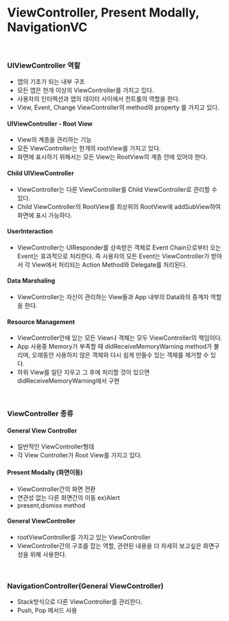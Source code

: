 # ViewController, Present Modally, NavigationVC

</br>

### UIViewController 역할
  - 앱의 기초가 되는 내부 구조
  - 모든 앱은 한개 이상의 ViewController를 가지고 있다.
  - 사용자의 인터렉션과 앱의 데이터 사이에서 컨트롤의 역할을 한다.
  - View, Event, Change ViewController의 method와 property 를 가지고 있다.

#### UIViewController - Root View

  - View의 계층을 관리하는 기능
  - 모든 ViewController는 한개의 rootView를 가지고 있다.
  - 화면에 표시하기 위해서는 모든 View는 RootView의 계층 안에 있어야 한다.

#### Child UIViewController

  - ViewController는 다른 ViewController를 Child ViewController로 관리할 수 있다.
  - Child ViewController의 RootView를 최상위의 RootView에 addSubView하여 화면에 표시 가능하다.

#### UserInteraction

  - ViewController는 UIResponder를 상속받은 객체로 Event Chain으로부터 오는 Event는 효과적으로 처리한다. 즉 사용자의 모든 Event는 ViewController가 받아서 각 View에서 처리되는 Action Method와  Delegate를 처리된다.

#### Data Marshaling

  - ViewController는 자신이 관리하는 View들과 App 내부의 Data와의 중계자 역할을 한다.

#### Resource Management

  - ViewController안에 있는 모든 View나 객체는 모두  ViewController의 책임이다.
  - App 사용중 Memory가 부족할 때 didReceiveMemoryWarning method가 불리며, 오래동안 사용하지 않은 객체와 다시 쉽게 만들수 있는 객체를 제거할 수 있다.
  - 하위 View를 일단 지우고 그 후에 처리할 것이 있으면 didReceiveMemoryWarning에서 구현

</br>

### ViewController 종류

#### General View Controller

  - 일반적인 ViewController형태
  - 각 View Controller가 Root View를 가지고 있다.

#### Present Modally (화면이동)

  - ViewController간의 화면 전환
  - 연관성 없는 다른 화면간의 이동 ex)Alert
  - present,dismiss method

#### General ViewController

  - rootViewController를 가지고 있는 ViewController
  - ViewController간의 구조를 잡는 역할, 관련된 내용을 더 자세히 보고싶은 화면구성을 위해 사용한다.

</br>

### NavigationController(General ViewController)

  - Stack방식으로 다른 ViewController를 관리한다.
  - Push, Pop 메서드 사용